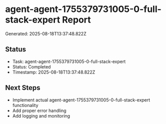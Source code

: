 # agent-agent-1755379731005-0-full-stack-expert Report

Generated: 2025-08-18T13:37:48.822Z

## Status
- Task: agent-agent-1755379731005-0-full-stack-expert
- Status: Completed
- Timestamp: 2025-08-18T13:37:48.822Z

## Next Steps
- Implement actual agent-agent-1755379731005-0-full-stack-expert functionality
- Add proper error handling
- Add logging and monitoring
